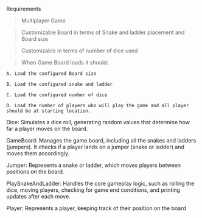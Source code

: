 Requirements
> Multiplayer Game

> Customizable Board in terms of Snake and ladder placement and Board size

> Customizable in terms of number of dice used

> When Game Board loads it should:

    A. Load the configured Board size

    B. Load the configured snake and ladder

    C. Load the configured number of dice

    D. Load the number of players who will play the game and all player should be at starting location.




Dice: Simulates a dice roll, generating random values that determine how far a player moves on the board.

GameBoard: Manages the game board, including all the snakes and ladders (jumpers). It checks if a player lands on a jumper (snake or ladder) and moves them accordingly.

Jumper: Represents a snake or ladder, which moves players between positions on the board.

PlaySnakeAndLadder: Handles the core gameplay logic, such as rolling the dice, moving players, checking for game end conditions, and printing updates after each move.

Player: Represents a player, keeping track of their position on the board